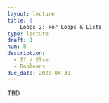 ```yaml
---
layout: lecture
title: | 
    Loops 2: For Loops & Lists
type: lecture
draft: 1
num: 8
description:
  - If / Else
  - Booleans
due_date: 2020-04-30
---
```


TBD